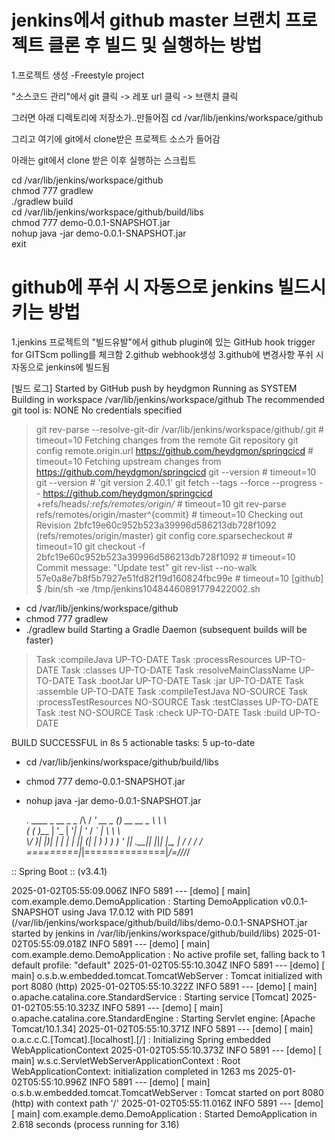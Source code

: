 # jenkins에서 github master 브랜치 프로젝트 클론 후 빌드 및 실행하는 방법
1.프로젝트 생성
-Freestyle project

"소스코드 관리"에서
git 클릭 -> 레포 url 클릭 -> 브랜치 클릭

그러면 아래 디렉토리에 저장소가..만들어짐
cd /var/lib/jenkins/workspace/github

그리고 여기에 git에서 clone받은 프로젝트 소스가 들어감


아래는 git에서 clone 받은 이후 실행하는 스크립트

cd /var/lib/jenkins/workspace/github  
chmod 777 gradlew  
./gradlew build  
cd /var/lib/jenkins/workspace/github/build/libs  
chmod 777 demo-0.0.1-SNAPSHOT.jar  
nohup java -jar demo-0.0.1-SNAPSHOT.jar  
exit


# github에 푸쉬 시 자동으로 jenkins 빌드시키는 방법
1.jenkins 프로젝트의 "빌드유발"에서 github plugin에 있는 GitHub hook trigger for GITScm polling를 체크함
2.github webhook생성
3.github에 변경사항 푸쉬 시 자동으로 jenkins에 빌드됨

[빌드 로그]
Started by GitHub push by heydgmon
Running as SYSTEM
Building in workspace /var/lib/jenkins/workspace/github
The recommended git tool is: NONE
No credentials specified
 > git rev-parse --resolve-git-dir /var/lib/jenkins/workspace/github/.git # timeout=10
Fetching changes from the remote Git repository
 > git config remote.origin.url https://github.com/heydgmon/springcicd # timeout=10
Fetching upstream changes from https://github.com/heydgmon/springcicd
 > git --version # timeout=10
 > git --version # 'git version 2.40.1'
 > git fetch --tags --force --progress -- https://github.com/heydgmon/springcicd +refs/heads/*:refs/remotes/origin/* # timeout=10
 > git rev-parse refs/remotes/origin/master^{commit} # timeout=10
Checking out Revision 2bfc19e60c952b523a39996d586213db728f1092 (refs/remotes/origin/master)
 > git config core.sparsecheckout # timeout=10
 > git checkout -f 2bfc19e60c952b523a39996d586213db728f1092 # timeout=10
Commit message: "Update test"
 > git rev-list --no-walk 57e0a8e7b8f5b7927e51fd82f19d160824fbc99e # timeout=10
[github] $ /bin/sh -xe /tmp/jenkins10484460891779422002.sh
+ cd /var/lib/jenkins/workspace/github
+ chmod 777 gradlew
+ ./gradlew build
Starting a Gradle Daemon (subsequent builds will be faster)
> Task :compileJava UP-TO-DATE
> Task :processResources UP-TO-DATE
> Task :classes UP-TO-DATE
> Task :resolveMainClassName UP-TO-DATE
> Task :bootJar UP-TO-DATE
> Task :jar UP-TO-DATE
> Task :assemble UP-TO-DATE
> Task :compileTestJava NO-SOURCE
> Task :processTestResources NO-SOURCE
> Task :testClasses UP-TO-DATE
> Task :test NO-SOURCE
> Task :check UP-TO-DATE
> Task :build UP-TO-DATE

BUILD SUCCESSFUL in 8s
5 actionable tasks: 5 up-to-date
+ cd /var/lib/jenkins/workspace/github/build/libs
+ chmod 777 demo-0.0.1-SNAPSHOT.jar
+ nohup java -jar demo-0.0.1-SNAPSHOT.jar

  .   ____          _            __ _ _
 /\\ / ___'_ __ _ _(_)_ __  __ _ \ \ \ \
( ( )\___ | '_ | '_| | '_ \/ _` | \ \ \ \
 \\/  ___)| |_)| | | | | || (_| |  ) ) ) )
  '  |____| .__|_| |_|_| |_\__, | / / / /
 =========|_|==============|___/=/_/_/_/

 :: Spring Boot ::                (v3.4.1)

2025-01-02T05:55:09.006Z  INFO 5891 --- [demo] [           main] com.example.demo.DemoApplication         : Starting DemoApplication v0.0.1-SNAPSHOT using Java 17.0.12 with PID 5891 (/var/lib/jenkins/workspace/github/build/libs/demo-0.0.1-SNAPSHOT.jar started by jenkins in /var/lib/jenkins/workspace/github/build/libs)
2025-01-02T05:55:09.018Z  INFO 5891 --- [demo] [           main] com.example.demo.DemoApplication         : No active profile set, falling back to 1 default profile: "default"
2025-01-02T05:55:10.304Z  INFO 5891 --- [demo] [           main] o.s.b.w.embedded.tomcat.TomcatWebServer  : Tomcat initialized with port 8080 (http)
2025-01-02T05:55:10.322Z  INFO 5891 --- [demo] [           main] o.apache.catalina.core.StandardService   : Starting service [Tomcat]
2025-01-02T05:55:10.323Z  INFO 5891 --- [demo] [           main] o.apache.catalina.core.StandardEngine    : Starting Servlet engine: [Apache Tomcat/10.1.34]
2025-01-02T05:55:10.371Z  INFO 5891 --- [demo] [           main] o.a.c.c.C.[Tomcat].[localhost].[/]       : Initializing Spring embedded WebApplicationContext
2025-01-02T05:55:10.373Z  INFO 5891 --- [demo] [           main] w.s.c.ServletWebServerApplicationContext : Root WebApplicationContext: initialization completed in 1263 ms
2025-01-02T05:55:10.996Z  INFO 5891 --- [demo] [           main] o.s.b.w.embedded.tomcat.TomcatWebServer  : Tomcat started on port 8080 (http) with context path '/'
2025-01-02T05:55:11.016Z  INFO 5891 --- [demo] [           main] com.example.demo.DemoApplication         : Started DemoApplication in 2.618 seconds (process running for 3.16)
